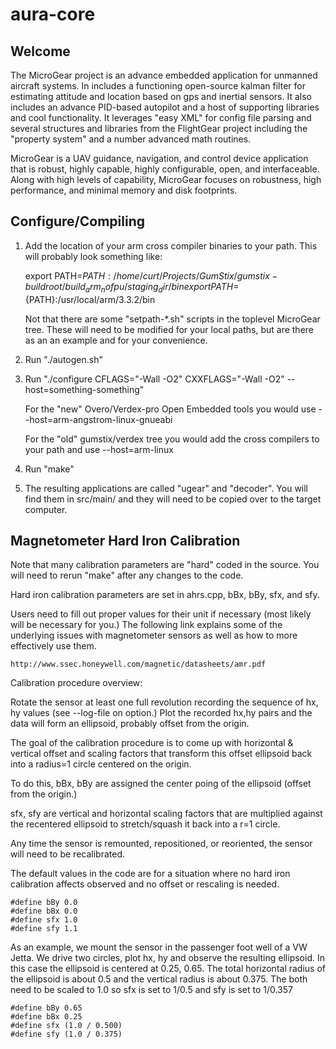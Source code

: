 # aura-core

## Welcome

The MicroGear project is an advance embedded application for unmanned
aircraft systems.  In includes a functioning open-source kalman filter
for estimating attitude and location based on gps and inertial
sensors.  It also includes an advance PID-based autopilot and a host
of supporting libraries and cool functionality.  It leverages "easy
XML" for config file parsing and several structures and libraries from
the FlightGear project including the "property system" and a number
advanced math routines.

MicroGear is a UAV guidance, navigation, and control device
application that is robust, highly capable, highly configurable, open,
and interfaceable.  Along with high levels of capability, MicroGear
focuses on robustness, high performance, and minimal memory and disk
footprints.


## Configure/Compiling

1. Add the location of your arm cross compiler binaries to your path.
   This will probably look something like:

   export PATH=${PATH}:/home/curt/Projects/GumStix/gumstix-buildroot/build_arm_nofpu/staging_dir/bin
   export PATH=${PATH}:/usr/local/arm/3.3.2/bin

   Not that there are some "setpath-*.sh" scripts in the toplevel
   MicroGear tree.  These will need to be modified for your local
   paths, but are there as an an example and for your convenience.

2. Run "./autogen.sh"

3. Run "./configure CFLAGS="-Wall -O2" CXXFLAGS="-Wall -O2" --host=something-something"

   For the "new" Overo/Verdex-pro Open Embedded tools you would use
   --host=arm-angstrom-linux-gnueabi

   For the "old" gumstix/verdex tree you would add the cross compilers
   to your path and use --host=arm-linux

4. Run "make"

5. The resulting applications are called "ugear" and "decoder".  You will
   find them in src/main/ and they will need to be copied over to the
   target computer.


## Magnetometer Hard Iron Calibration

Note that many calibration parameters are "hard" coded in the source.
You will need to rerun "make" after any changes to the code.

Hard iron calibration parameters are set in ahrs.cpp, bBx, bBy, sfx, and sfy.

Users need to fill out proper values for their unit if necessary (most
likely will be necessary for you.)  The following link explains some
of the underlying issues with magnetometer sensors as well as how to
more effectively use them.

    http://www.ssec.honeywell.com/magnetic/datasheets/amr.pdf

Calibration procedure overview:

Rotate the sensor at least one full revolution recording the sequence
of hx, hy values (see --log-file on option.)  Plot the recorded hx,hy
pairs and the data will form an ellipsoid, probably offset from the
origin.

The goal of the calibration procedure is to come up with horizontal &
vertical offset and scaling factors that transform this offset
ellipsoid back into a radius=1 circle centered on the origin.

To do this, bBx, bBy are assigned the center poing of the ellipsoid
(offset from the origin.)

sfx, sfy are vertical and horizontal scaling factors that are
multiplied against the recentered ellipsoid to stretch/squash it back
into a r=1 circle.

Any time the sensor is remounted, repositioned, or reoriented, the sensor
will need to be recalibrated.
 
The default values in the code are for a situation where no hard iron
calibration affects observed and no offset or rescaling is needed.

    #define bBy 0.0
    #define bBx 0.0
    #define sfx 1.0
    #define sfy 1.1

As an example, we mount the sensor in the passenger foot well of a VW
Jetta.  We drive two circles, plot hx, hy and observe the resulting
ellipsoid.  In this case the ellipsoid is centered at 0.25, 0.65.  The
total horizontal radius of the ellipsoid is about 0.5 and the vertical
radius is about 0.375.  The both need to be scaled to 1.0 so sfx is
set to 1/0.5 and sfy is set to 1/0.357

    #define bBy 0.65
    #define bBx 0.25
    #define sfx (1.0 / 0.500)
    #define sfy (1.0 / 0.375)

